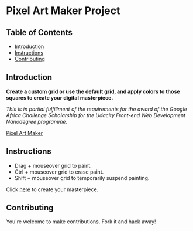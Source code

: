 # Pixel Art Maker Project

## Table of Contents

* [Introduction](#introduction)
* [Instructions](#instructions)
* [Contributing](#contributing)

## Introduction

<p><b>Create a custom grid or use the default grid, and apply colors to those squares to create your digital masterpiece.</b></p>

<p><i>This is in partial fulfillment of the requirements for the award of the Google Africa Challenge Scholarship for the Udacity Front-end Web Development Nanodegree programme.</i></p>


<a href="https//omoleoo.github.io/pixelartmaker/">Pixel Art Maker</a>


## Instructions

* Drag + mouseover grid to paint.
* Ctrl + mouseover grid to erase paint.
* Shift + mouseover grid to temporarily suspend painting.


Click <a href="https//omoleoo.github.io/pixelartmaker/" target="_blank">here</a> to create your masterpiece.


## Contributing

You're welcome to make contributions. Fork it and hack away!
